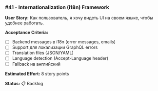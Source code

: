 ### #41 - Internationalization (i18n) Framework

**User Story:**
Как пользователь, я хочу видеть UI на своем языке, чтобы удобнее работать.

**Acceptance Criteria:**
- [ ] Backend messages в i18n (error messages, emails)
- [ ] Support для локализации GraphQL errors
- [ ] Translation files (JSON/YAML)
- [ ] Language detection (Accept-Language header)
- [ ] Fallback на английский

**Estimated Effort:** 8 story points

**Status:** 📋 Backlog